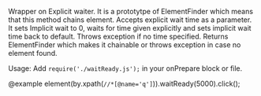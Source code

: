 Wrapper on Explicit waiter. It is a prototytpe of ElementFinder which means that this method chains element.
Accepts explicit wait time as a parameter.
It sets Implicit wait to 0, waits for time given explicitly and sets implicit wait time back to default.
Throws exception if no time specified.
Returns ElementFinder which makes it chainable or throws exception in case no element found.

Usage:
Add `require('./waitReady.js');` in your onPrepare block or file.

@example
element(by.xpath(`//*[@name='q']`)).waitReady(5000).click();
